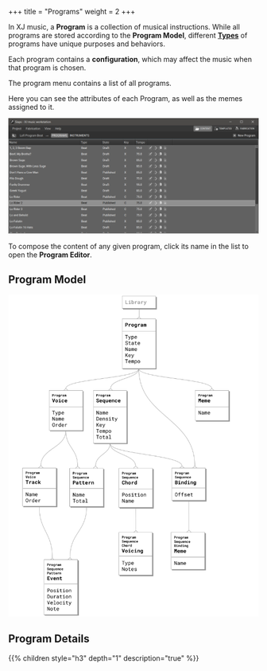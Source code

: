+++
title = "Programs"
weight = 2
+++

In XJ music, a **Program** is a collection of musical instructions. While all programs are stored according to the **Program Model**, different [**Types**](/making-xj-music/programs/Types%20of%20Programs/) of programs have unique purposes and behaviors.

Each program contains a **configuration**, which may affect the music when that program is chosen.

The program menu contains a list of all programs.

Here you can see the attributes of each Program, as well as the memes assigned to it.

![Programs](programs.png)

To compose the content of any given program,
click its name in the list to open the **Program Editor**.

## Program Model

![XJ music Program Entity Model](xj-music-program-entity-model.png)


## Program Details

{{% children style="h3" depth="1" description="true" %}}

